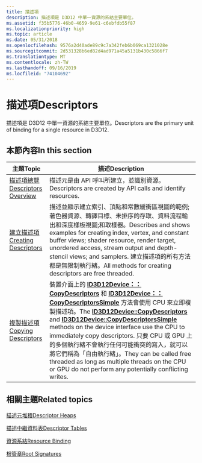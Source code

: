 ```yaml
---
title: 描述項
description: 描述項是 D3D12 中單一資源的系結主要單位。
ms.assetid: f35b5776-46b0-4659-9e61-c6ebfdb55f87
ms.localizationpriority: high
ms.topic: article
ms.date: 05/31/2018
ms.openlocfilehash: 9576a2d40ade89c9c7a342feb6b069ca1321028e
ms.sourcegitcommit: 2d531328b6ed82d4ad971a45a5131b430c5866f7
ms.translationtype: MT
ms.contentlocale: zh-TW
ms.lasthandoff: 09/16/2019
ms.locfileid: "74104692"
---
```

# <a name="descriptors"></a><span data-ttu-id="99f8e-103">描述項</span><span class="sxs-lookup"><span data-stu-id="99f8e-103">Descriptors</span></span>

<span data-ttu-id="99f8e-104">描述項是 D3D12 中單一資源的系結主要單位。</span><span class="sxs-lookup"><span data-stu-id="99f8e-104">Descriptors are the primary unit of binding for a single resource in D3D12.</span></span>

## <a name="in-this-section"></a><span data-ttu-id="99f8e-105">本節內容</span><span class="sxs-lookup"><span data-stu-id="99f8e-105">In this section</span></span>



| <span data-ttu-id="99f8e-106">主題</span><span class="sxs-lookup"><span data-stu-id="99f8e-106">Topic</span></span>                                                       | <span data-ttu-id="99f8e-107">描述</span><span class="sxs-lookup"><span data-stu-id="99f8e-107">Description</span></span>                                                                                                                                                                                                                                                                                                                                                                               |
|-------------------------------------------------------------|-------------------------------------------------------------------------------------------------------------------------------------------------------------------------------------------------------------------------------------------------------------------------------------------------------------------------------------------------------------------------------------------|
| [<span data-ttu-id="99f8e-108">描述項總覽</span><span class="sxs-lookup"><span data-stu-id="99f8e-108">Descriptors Overview</span></span>](descriptors-overview.md)<br/> | <span data-ttu-id="99f8e-109">描述元是由 API 呼叫所建立，並識別資源。</span><span class="sxs-lookup"><span data-stu-id="99f8e-109">Descriptors are created by API calls and identify resources.</span></span><br/>                                                                                                                                                                                                                                                                                                                   |
| [<span data-ttu-id="99f8e-110">建立描述項</span><span class="sxs-lookup"><span data-stu-id="99f8e-110">Creating Descriptors</span></span>](creating-descriptors.md)<br/> | <span data-ttu-id="99f8e-111">描述並顯示建立索引、頂點和常數緩衝區視圖的範例;著色器資源、轉譯目標、未排序的存取、資料流程輸出和深度樣板視圖;和取樣器。</span><span class="sxs-lookup"><span data-stu-id="99f8e-111">Describes and shows examples for creating index, vertex, and constant buffer views; shader resource, render target, unordered access, stream output and depth-stencil views; and samplers.</span></span> <span data-ttu-id="99f8e-112">建立描述項的所有方法都是無限制執行緒。</span><span class="sxs-lookup"><span data-stu-id="99f8e-112">All methods for creating descriptors are free threaded.</span></span><br/>                                                                                                                             |
| [<span data-ttu-id="99f8e-113">複製描述項</span><span class="sxs-lookup"><span data-stu-id="99f8e-113">Copying Descriptors</span></span>](copying-descriptors.md)<br/>   | <span data-ttu-id="99f8e-114">裝置介面上的 [**ID3D12Device：： CopyDescriptors**](/windows/desktop/api/d3d12/nf-d3d12-id3d12device-copydescriptors) 和 [**ID3D12Device：： CopyDescriptorsSimple**](/windows/desktop/api/d3d12/nf-d3d12-id3d12device-copydescriptorssimple) 方法會使用 CPU 來立即複製描述項。</span><span class="sxs-lookup"><span data-stu-id="99f8e-114">The [**ID3D12Device::CopyDescriptors**](/windows/desktop/api/d3d12/nf-d3d12-id3d12device-copydescriptors) and [**ID3D12Device::CopyDescriptorsSimple**](/windows/desktop/api/d3d12/nf-d3d12-id3d12device-copydescriptorssimple) methods on the device interface use the CPU to immediately copy descriptors.</span></span> <span data-ttu-id="99f8e-115">只要 CPU 或 GPU 上的多個執行緒不會執行任何可能衝突的寫入，就可以將它們稱為「自由執行緒」。</span><span class="sxs-lookup"><span data-stu-id="99f8e-115">They can be called free threaded as long as multiple threads on the CPU or GPU do not perform any potentially conflicting writes.</span></span><br/> |



 

## <a name="related-topics"></a><span data-ttu-id="99f8e-116">相關主題</span><span class="sxs-lookup"><span data-stu-id="99f8e-116">Related topics</span></span>

<dl> <dt>

[<span data-ttu-id="99f8e-117">描述元堆積</span><span class="sxs-lookup"><span data-stu-id="99f8e-117">Descriptor Heaps</span></span>](descriptor-heaps.md)
</dt> <dt>

[<span data-ttu-id="99f8e-118">描述中繼資料表</span><span class="sxs-lookup"><span data-stu-id="99f8e-118">Descriptor Tables</span></span>](descriptor-tables.md)
</dt> <dt>

[<span data-ttu-id="99f8e-119">資源系結</span><span class="sxs-lookup"><span data-stu-id="99f8e-119">Resource Binding</span></span>](resource-binding.md)
</dt> <dt>

[<span data-ttu-id="99f8e-120">根簽章</span><span class="sxs-lookup"><span data-stu-id="99f8e-120">Root Signatures</span></span>](root-signatures.md)
</dt> </dl>

 

 





